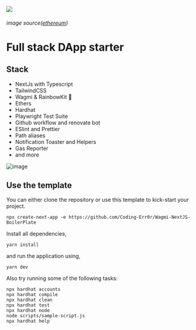 
![](https://cloudflare-ipfs.com/ipfs/QmX6BtuiAQmjLpbqzyBWxRieR4PxSquCzjuFd3vsr1fAGj)
###### image source([ethereum](https://ethereum.org/))

# Full stack DApp starter

## Stack
 - NextJs with Typescript
 - TailwindCSS
 - Wagmi & RainbowKit 🌈
 - Ethers
 - Hardhat
 - Playwright Test Suite
 - Github workflow and renovate bot
 - ESlint and Prettier
 - Path aliases
 - Notification Toaster and Helpers
 - Gas Reporter
 - and more

![image](https://user-images.githubusercontent.com/29498872/167078019-67528538-b39c-42f4-a326-871deb691f39.png)

## Use the template

You can either clone the repository or use this template to kick-start your project.
```
npx create-next-app -e https://github.com/Coding-Err0r/Wagmi-NextJS-BoilerPlate
```

Install all dependencies,

```
yarn install
```

and run the application using,

```
yarn dev
```

Also try running some of the following tasks:

```shell
npx hardhat accounts
npx hardhat compile
npx hardhat clean
npx hardhat test
npx hardhat node
node scripts/sample-script.js
npx hardhat help
```

